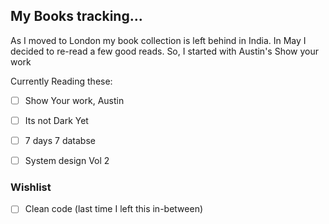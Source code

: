 ## My Books tracking...

As I moved to London my book collection is left behind in India.
In May I decided to re-read a few good reads. So, I started with Austin's Show your work

Currently Reading these:

- [ ] Show Your work, Austin 
- [ ] Its not Dark Yet
- [ ] 7 days 7 databse
- [ ] System design Vol 2


### Wishlist

- [ ] Clean code (last time I left this in-between)
